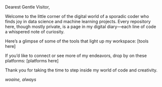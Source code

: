 Dearest Gentle Visitor,

Welcome to the little corner of the digital world of a sporadic coder who finds joy in data science and machine learning projects. Every repository here, though mostly private, is a page in my digital diary—each line of code a whispered note of curiosity.

Here’s a glimpse of some of the tools that light up my workspace:
[tools here]

If you’d like to connect or see more of my endeavors, drop by on these platforms:
[platforms here]

Thank you for taking the time to step inside my world of code and creativity.

_woaine, always_